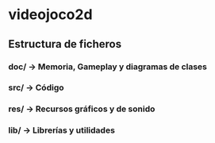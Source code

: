 # videojoco2d
## Estructura de ficheros

### doc/ -> Memoria, Gameplay y diagramas de clases
### src/ -> Código
### res/ -> Recursos gráficos y de sonido
### lib/ -> Librerías y utilidades
